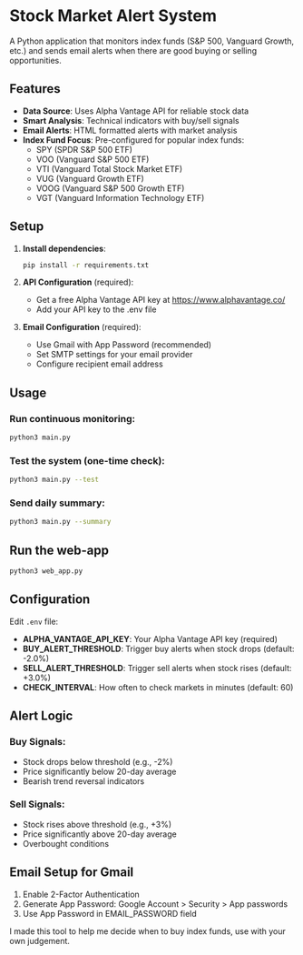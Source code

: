 # Stock Market Alert System

A Python application that monitors index funds (S&P 500, Vanguard Growth, etc.) and sends email alerts when there are good buying or selling opportunities.

## Features

- **Data Source**: Uses Alpha Vantage API for reliable stock data
- **Smart Analysis**: Technical indicators with buy/sell signals
- **Email Alerts**: HTML formatted alerts with market analysis
- **Index Fund Focus**: Pre-configured for popular index funds:
  - SPY (SPDR S&P 500 ETF)
  - VOO (Vanguard S&P 500 ETF)
  - VTI (Vanguard Total Stock Market ETF)
  - VUG (Vanguard Growth ETF)
  - VOOG (Vanguard S&P 500 Growth ETF)
  - VGT (Vanguard Information Technology ETF)

## Setup

1. **Install dependencies**:
   ```bash
   pip install -r requirements.txt
   ```

2. **API Configuration** (required):
   - Get a free Alpha Vantage API key at https://www.alphavantage.co/
   - Add your API key to the .env file

3. **Email Configuration** (required):
   - Use Gmail with App Password (recommended)
   - Set SMTP settings for your email provider
   - Configure recipient email address

## Usage

### Run continuous monitoring:
```bash
python3 main.py
```

### Test the system (one-time check):
```bash
python3 main.py --test
```

### Send daily summary:
```bash
python3 main.py --summary
```

## Run the web-app 
```bash
python3 web_app.py
```

## Configuration

Edit `.env` file:

- **ALPHA_VANTAGE_API_KEY**: Your Alpha Vantage API key (required)
- **BUY_ALERT_THRESHOLD**: Trigger buy alerts when stock drops (default: -2.0%)
- **SELL_ALERT_THRESHOLD**: Trigger sell alerts when stock rises (default: +3.0%)
- **CHECK_INTERVAL**: How often to check markets in minutes (default: 60)

## Alert Logic

### Buy Signals:
- Stock drops below threshold (e.g., -2%)
- Price significantly below 20-day average
- Bearish trend reversal indicators

### Sell Signals:
- Stock rises above threshold (e.g., +3%)
- Price significantly above 20-day average
- Overbought conditions

## Email Setup for Gmail

1. Enable 2-Factor Authentication
2. Generate App Password: Google Account > Security > App passwords
3. Use App Password in EMAIL_PASSWORD field


I made this tool to help me decide when to buy index funds, use with your own judgement.